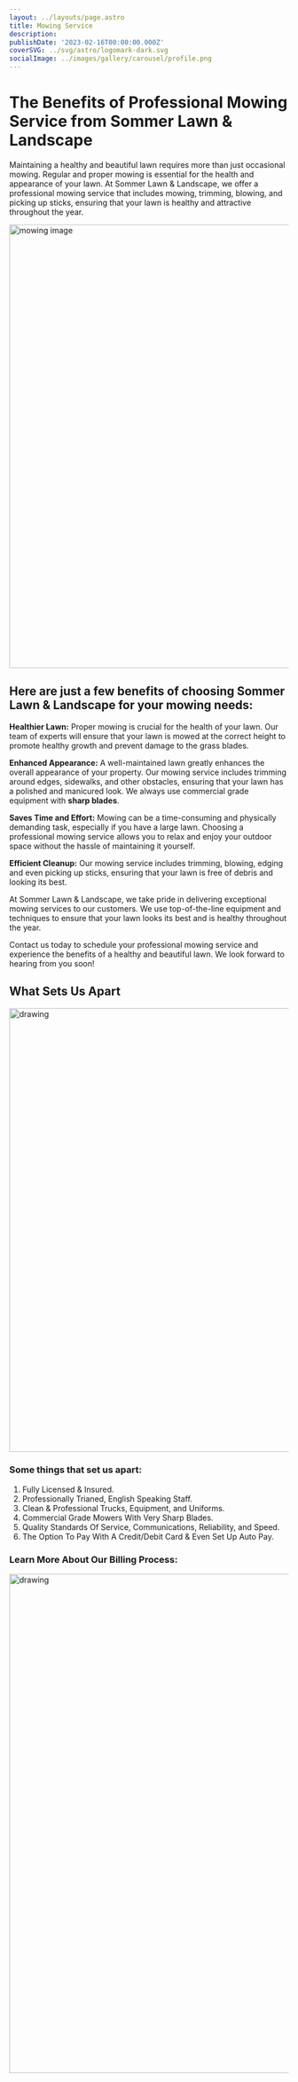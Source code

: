 ```yaml
---
layout: ../layouts/page.astro
title: Mowing Service
description:
publishDate: '2023-02-16T00:00:00.000Z'
coverSVG: ../svg/astro/logomark-dark.svg
socialImage: ../images/gallery/carousel/profile.png
---
```

# The Benefits of Professional Mowing Service from Sommer Lawn & Landscape
 
Maintaining a healthy and beautiful lawn requires more than just occasional mowing. Regular and proper mowing is essential for the health and appearance of your lawn. At Sommer Lawn & Landscape, we offer a professional mowing service that includes mowing, trimming, blowing, and picking up sticks, ensuring that your lawn is healthy and attractive throughout the year.

<img src="https://www.sommerlawn.com/assets/grass%202.fd8eb0ed_Z1pGpTk.png" alt="mowing image" width="800"/>

## Here are just a few benefits of choosing Sommer Lawn & Landscape for your mowing needs:

**Healthier Lawn:** 
Proper mowing is crucial for the health of your lawn. Our team of experts will ensure that your lawn is mowed at the correct height to promote healthy growth and prevent damage to the grass blades.

**Enhanced Appearance:**
A well-maintained lawn greatly enhances the overall appearance of your property. Our mowing service includes trimming around edges, sidewalks, and other obstacles, ensuring that your lawn has a polished and manicured look. We always use commercial grade equipment with **sharp blades**.

**Saves Time and Effort:** 
Mowing can be a time-consuming and physically demanding task, especially if you have a large lawn. Choosing a professional mowing service allows you to relax and enjoy your outdoor space without the hassle of maintaining it yourself.

**Efficient Cleanup:** 
Our mowing service includes trimming, blowing, edging and even picking up sticks, ensuring that your lawn is free of debris and looking its best.

At Sommer Lawn & Landscape, we take pride in delivering exceptional mowing services to our customers. We use top-of-the-line equipment and techniques to ensure that your lawn looks its best and is healthy throughout the year.

Contact us today to schedule your professional mowing service and experience the benefits of a healthy and beautiful lawn. We look forward to hearing from you soon!
<br>


## What Sets Us Apart
<img src="https://www.sommerlawn.com/assets/profile.4d428247_1DIloc.png" alt="drawing" width="800"/>

### Some things that set us apart:
1. Fully Licensed & Insured.
2. Professionally Trianed, English Speaking Staff.
3. Clean & Professional Trucks, Equipment, and Uniforms.
4. Commercial Grade Mowers With Very Sharp Blades.
5. Quality Standards Of Service, Communications, Reliability, and Speed.
6. The Option To Pay With A Credit/Debit Card & Even Set Up Auto Pay. 

### Learn More About Our Billing Process:
<a href="https://youtu.be/8MQy5iki0Bg?t=42"> <img src="/assets/mowingthumbnail.e0eec6d0_ZVGnCy.png" alt="drawing" width="900"/> </a>